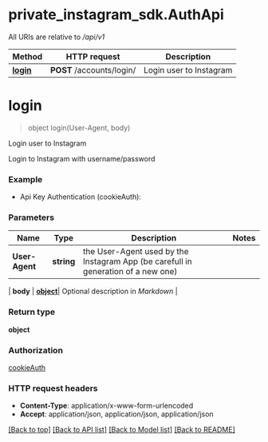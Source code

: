 # private_instagram_sdk.AuthApi

All URIs are relative to */api/v1*

Method | HTTP request | Description
------------- | ------------- | -------------
[**login**](AuthApi.md#login) | **POST** /accounts/login/ | Login user to Instagram

# **login**
> object login(User-Agent, body)

Login user to Instagram

Login to Instagram with username/password

### Example

* Api Key Authentication (cookieAuth):
### Parameters

Name | Type | Description  | Notes
------------- | ------------- | ------------- | -------------
 **User-Agent** | **string**| the User-Agent used by the Instagram App (be carefull in generation of a new one)
 | 
 **body** | [**object**](object.md)| Optional description in *Markdown* | 

### Return type

**object**

### Authorization

[cookieAuth](../README.md#cookieAuth)

### HTTP request headers

 - **Content-Type**: application/x-www-form-urlencoded
 - **Accept**: application/json, application/json, application/json

[[Back to top]](#) [[Back to API list]](../README.md#documentation-for-api-endpoints) [[Back to Model list]](../README.md#documentation-for-models) [[Back to README]](../README.md)

